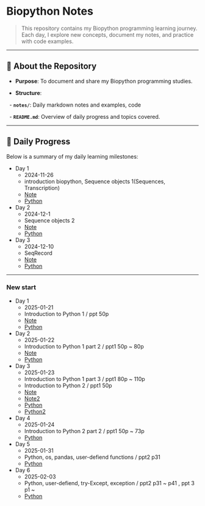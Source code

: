 # **Biopython Notes**

> This repository contains my Biopython programming learning journey. Each day, I explore new concepts, document my notes, and practice with code examples.

  

---

  

## 📘 **About the Repository**

- **Purpose**: To document and share my Biopython programming studies.

- **Structure**: 

  - **`notes/`**: Daily markdown notes and examples, code 

  - **`README.md`**: Overview of daily progress and topics covered.

  

---

## 📅 **Daily Progress**

Below is a summary of my daily learning milestones:

- Day 1
	- 2024-11-26
	- introduction biopython, Sequence objects 1(Sequences, Transcription) 
	- [Note](notes/day1.md)
	- [Python](Python/day1.py)
- Day 2
	- 2024-12-1
	- Sequence objects 2
	- [Note](notes/day2.md)
	- [Python](Python/day2.py)
- Day 3
	- 2024-12-10
	- SeqRecord
	- [Note](notes/day3.md)
	- [Python](Python/day3.py)

---
### New start
- Day 1
	- 2025-01-21
	- Introduction to Python 1 / ppt 50p
	- [Note](notes/nday1.md)
	- [Python](Python/nday1.py)
- Day 2
	- 2025-01-22
	- Introduction to Python 1 part 2 / ppt1 50p ~ 80p
	- [Note](notes/nday2.md)
	- [Python](Python/nday2.py)
- Day 3
	- 2025-01-23
	- Introduction to Python 1 part 3 / ppt1 80p ~ 110p
	- Introduction to Python 2 / ppt1 50p
	- [Note](notes/nday3.md)
	- [Note2](notes/nday3-2.md)
	- [Python](Python/nday3.py)
	- [Python2](Python/nday3-2.py)
- Day 4
	- 2025-01-24
	- Introduction to Python 2 part 2 / ppt1 50p ~ 73p
	- [Python](Python/nday4.py)
- Day 5
	- 2025-01-31
	- Python, os, pandas, user-defiend functions / ppt2 p31
	- [Python](Python/nday5.py)
- Day 6
	- 2025-02-03
	- Python, user-defiend, try-Except, exception / ppt2 p31 ~ p41 , ppt 3 p1 ~
	- [Python](Python/nday6.py)


	


